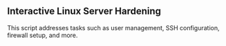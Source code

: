 ## Interactive Linux Server Hardening
This script addresses tasks such as user management, SSH configuration, firewall setup, and more.
